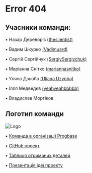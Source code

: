 # Error 404


## Учасники команди:


• Назар Дереворіз [(thesilentist)](https://github.com/thesilentist)

• Вадим Шкурко [(Vadimuard)](https://github.com/Vadimuard)

• Сергій Сергійчук [(SergiySergiychuk)](https://github.com/SergiySergiychuk)

• Маріанна Снітко [(mariannasnitko)](https://github.com/mariannasnitko)

• Уляна Дзьоба [(Uliana Dzyoba)](https://github.com/uliana-dzyoba)

• Ілля Медведєв [(yeahyeahbbbbb)](https://github.com/yeahyeahbbbbb)

• Владислав Мортіков 



## Логотип команди  

  ![Logo](https://i.stack.imgur.com/Esppm.png)




• [Команда в організації Progbase](https://github.com/orgs/progbase/teams/error-404)

• [GitHub проект](https://github.com/orgs/progbase/projects/7)

• [Таблиця  отриманих деталей](https://docs.google.com/spreadsheets/d/16fzgbMDlDMzkRPJ2Xh15YEYkxyKOdK2a3I6qHyqXfbA/edit)

• [Презентація ідеї проекту](https://i.gifer.com/QDWt.gif)

